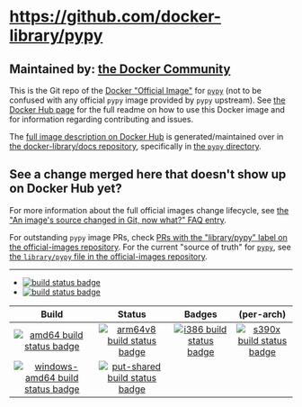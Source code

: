 # https://github.com/docker-library/pypy

## Maintained by: [the Docker Community](https://github.com/docker-library/pypy)

This is the Git repo of the [Docker "Official Image"](https://github.com/docker-library/official-images#what-are-official-images) for [`pypy`](https://hub.docker.com/_/pypy/) (not to be confused with any official `pypy` image provided by `pypy` upstream). See [the Docker Hub page](https://hub.docker.com/_/pypy/) for the full readme on how to use this Docker image and for information regarding contributing and issues.

The [full image description on Docker Hub](https://hub.docker.com/_/pypy/) is generated/maintained over in [the docker-library/docs repository](https://github.com/docker-library/docs), specifically in [the `pypy` directory](https://github.com/docker-library/docs/tree/master/pypy).

## See a change merged here that doesn't show up on Docker Hub yet?

For more information about the full official images change lifecycle, see [the "An image's source changed in Git, now what?" FAQ entry](https://github.com/docker-library/faq#an-images-source-changed-in-git-now-what).

For outstanding `pypy` image PRs, check [PRs with the "library/pypy" label on the official-images repository](https://github.com/docker-library/official-images/labels/library%2Fpypy). For the current "source of truth" for [`pypy`](https://hub.docker.com/_/pypy/), see [the `library/pypy` file in the official-images repository](https://github.com/docker-library/official-images/blob/master/library/pypy).

---

-	[![build status badge](https://img.shields.io/github/workflow/status/docker-library/pypy/GitHub%20CI/master?label=GitHub%20CI)](https://github.com/docker-library/pypy/actions?query=workflow%3A%22GitHub+CI%22+branch%3Amaster)
-	[![build status badge](https://img.shields.io/jenkins/s/https/doi-janky.infosiftr.net/job/update.sh/job/pypy.svg?label=Automated%20update.sh)](https://doi-janky.infosiftr.net/job/update.sh/job/pypy/)

| Build | Status | Badges | (per-arch) |
|:-:|:-:|:-:|:-:|
| [![amd64 build status badge](https://img.shields.io/jenkins/s/https/doi-janky.infosiftr.net/job/multiarch/job/amd64/job/pypy.svg?label=amd64)](https://doi-janky.infosiftr.net/job/multiarch/job/amd64/job/pypy/) | [![arm64v8 build status badge](https://img.shields.io/jenkins/s/https/doi-janky.infosiftr.net/job/multiarch/job/arm64v8/job/pypy.svg?label=arm64v8)](https://doi-janky.infosiftr.net/job/multiarch/job/arm64v8/job/pypy/) | [![i386 build status badge](https://img.shields.io/jenkins/s/https/doi-janky.infosiftr.net/job/multiarch/job/i386/job/pypy.svg?label=i386)](https://doi-janky.infosiftr.net/job/multiarch/job/i386/job/pypy/) | [![s390x build status badge](https://img.shields.io/jenkins/s/https/doi-janky.infosiftr.net/job/multiarch/job/s390x/job/pypy.svg?label=s390x)](https://doi-janky.infosiftr.net/job/multiarch/job/s390x/job/pypy/) |
| [![windows-amd64 build status badge](https://img.shields.io/jenkins/s/https/doi-janky.infosiftr.net/job/multiarch/job/windows-amd64/job/pypy.svg?label=windows-amd64)](https://doi-janky.infosiftr.net/job/multiarch/job/windows-amd64/job/pypy/) | [![put-shared build status badge](https://img.shields.io/jenkins/s/https/doi-janky.infosiftr.net/job/put-shared/job/light/job/pypy.svg?label=put-shared)](https://doi-janky.infosiftr.net/job/put-shared/job/light/job/pypy/) |

<!-- THIS FILE IS GENERATED BY https://github.com/docker-library/docs/blob/master/generate-repo-stub-readme.sh -->
